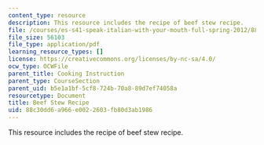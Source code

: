 ```yaml
---
content_type: resource
description: This resource includes the recipe of beef stew recipe.
file: /courses/es-s41-speak-italian-with-your-mouth-full-spring-2012/88c30dd6a966e0022603fb80d3ab1986_MITES_S41S12_BeefStwRecip.pdf
file_size: 56103
file_type: application/pdf
learning_resource_types: []
license: https://creativecommons.org/licenses/by-nc-sa/4.0/
ocw_type: OCWFile
parent_title: Cooking Instruction
parent_type: CourseSection
parent_uid: b5e1a1bf-5cf8-724b-70a8-89d7ef74058a
resourcetype: Document
title: Beef Stew Recipe
uid: 88c30dd6-a966-e002-2603-fb80d3ab1986
---
```

This resource includes the recipe of beef stew recipe.